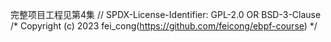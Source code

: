 完整项目工程见第4集
// SPDX-License-Identifier: GPL-2.0 OR BSD-3-Clause
/* Copyright (c) 2023 fei_cong(https://github.com/feicong/ebpf-course) */
